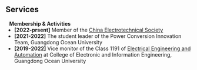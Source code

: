 ## Services

<h4 style="margin:0 10px 0;">Membership & Activities</h4>
<ul style="margin:0 0 20px;">


  <li><strong>[2022-prsent]</strong> Member of the <a href="https://www.ces.org.cn/" target="_blank"> China Electrotechnical Society</a></li>
  <li><strong>[2021-2022]</strong> The student leader of the Power Conversion Innovation Team, Guangdong Ocean University</li>
 <li><strong>[2019-2022]</strong> Vice monitor of the Class 1191 of <a href="https://jwc.gdou.edu.cn/info/1214/6508.htm" target="_blank"> Electrical Engineering and Automation</a> at College of Electronic and Information Engineering, Guangdong Ocean University</li>


</ul>


